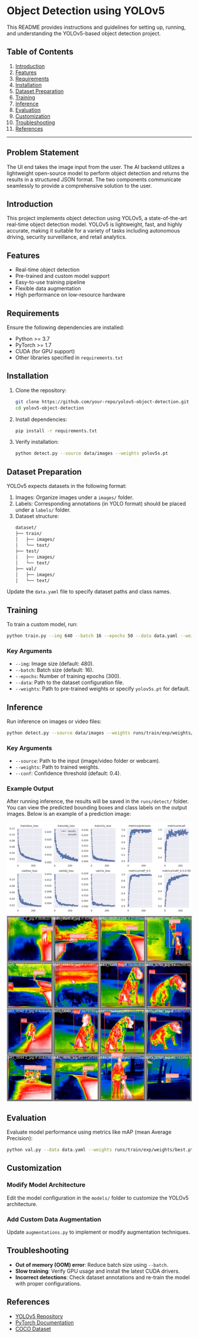 # Object Detection using YOLOv5

This README provides instructions and guidelines for setting up, running, and understanding the YOLOv5-based object detection project.

## Table of Contents

1. [Introduction](#introduction)
2. [Features](#features)
3. [Requirements](#requirements)
4. [Installation](#installation)
5. [Dataset Preparation](#dataset-preparation)
6. [Training](#training)
7. [Inference](#inference)
8. [Evaluation](#evaluation)
9. [Customization](#customization)
10. [Troubleshooting](#troubleshooting)
11. [References](#references)

---

## Problem Statement
The UI end takes the image input from the user. The AI backend utilizes a lightweight open-source model to perform object detection and returns the results in a structured JSON format. The two components communicate seamlessly to provide a comprehensive solution to the user.
## Introduction

This project implements object detection using YOLOv5, a state-of-the-art real-time object detection model. YOLOv5 is lightweight, fast, and highly accurate, making it suitable for a variety of tasks including autonomous driving, security surveillance, and retail analytics.

## Features

- Real-time object detection
- Pre-trained and custom model support
- Easy-to-use training pipeline
- Flexible data augmentation
- High performance on low-resource hardware

## Requirements

Ensure the following dependencies are installed:

- Python >= 3.7
- PyTorch >= 1.7
- CUDA (for GPU support)
- Other libraries specified in `requirements.txt`

## Installation

1. Clone the repository:

   ```bash
   git clone https://github.com/your-repo/yolov5-object-detection.git
   cd yolov5-object-detection
   ```

2. Install dependencies:

   ```bash
   pip install -r requirements.txt
   ```

3. Verify installation:

   ```bash
   python detect.py --source data/images --weights yolov5s.pt
   ```

## Dataset Preparation

YOLOv5 expects datasets in the following format:

1. Images: Organize images under a `images/` folder.
2. Labels: Corresponding annotations (in YOLO format) should be placed under a `labels/` folder.
3. Dataset structure:
   ```
   dataset/
   ├── train/
   │   ├── images/
   │   └── text/
   ├── test/
   │   ├── images/
   │   └── text/
   ├── val/
   │   ├── images/
   │   └── text/
   ```

Update the `data.yaml` file to specify dataset paths and class names.

## Training

To train a custom model, run:

```bash
python train.py --img 640 --batch 16 --epochs 50 --data data.yaml --weights yolov5s.pt
```

### Key Arguments

- `--img`: Image size (default: 480).
- `--batch`: Batch size (default: 16).
- `--epochs`: Number of training epochs (300).
- `--data`: Path to the dataset configuration file.
- `--weights`: Path to pre-trained weights or specify `yolov5s.pt` for default.

## Inference

Run inference on images or video files:

```bash
python detect.py --source data/images --weights runs/train/exp/weights/best.pt --conf 0.4
```

### Key Arguments

- `--source`: Path to the input (image/video folder or webcam).
- `--weights`: Path to trained weights.
- `--conf`: Confidence threshold (default: 0.4).

### Example Output
After running inference, the results will be saved in the `runs/detect/` folder. You can view the predicted bounding boxes and class labels on the output images. Below is an example of a prediction image:

![Prediction Example](Readme_Images/prediction_losss.png)
![Prediction Example](Readme_Images/Predicting_Image.jpeg)

## Evaluation

Evaluate model performance using metrics like mAP (mean Average Precision):

```bash
python val.py --data data.yaml --weights runs/train/exp/weights/best.pt
```

## Customization

### Modify Model Architecture

Edit the model configuration in the `models/` folder to customize the YOLOv5 architecture.

### Add Custom Data Augmentation

Update `augmentations.py` to implement or modify augmentation techniques.

## Troubleshooting

- **Out of memory (OOM) error**: Reduce batch size using `--batch`.
- **Slow training**: Verify GPU usage and install the latest CUDA drivers.
- **Incorrect detections**: Check dataset annotations and re-train the model with proper configurations.

## References

- [YOLOv5 Repository](https://github.com/ultralytics/yolov5)
- [PyTorch Documentation](https://pytorch.org/docs/)
- [COCO Dataset](https://cocodataset.org/)

